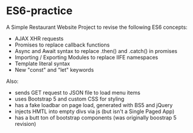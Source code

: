# ES6-practice
A Simple Restaurant Website Project to revise the following ES6 concepts:
- AJAX XHR requests
- Promises to replace callback functions
- Async and Await syntax to replace .then() and .catch() in promises
- Importing / Exporting Modules to replace IIFE namespaces
- Template literal syntax
- New "const" and "let" keywords


Also:
- sends GET request to JSON file to load menu items
- uses Bootstrap 5 and custom CSS for styling
- has a fake loadbar on page load, generated with BS5 and jQuery
- injects HMTL into empty divs via js (but isn't a Single Paged App)
- has a butt ton of bootstrap components (was originally boostrap 5 revision)

